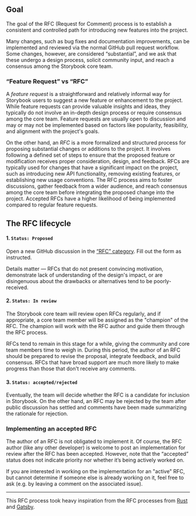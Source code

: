 ## Goal

The goal of the RFC (Request for Comment) process is to establish a consistent and controlled path for introducing new features into the project.

Many changes, such as bug fixes and documentation improvements, can be implemented and reviewed via the normal GitHub pull request workflow. Some changes, however, are considered “substantial”, and we ask that these undergo a design process, solicit community input, and reach a consensus among the Storybook core team.

### “Feature Request” vs “RFC”

A *feature request* is a straightforward and relatively informal way for Storybook users to suggest a new feature or enhancement to the project. While feature requests can provide valuable insights and ideas, they typically do not involve an in-depth design process or require consensus among the core team. Feature requests are usually open to discussion and may or may not be implemented based on factors like popularity, feasibility, and alignment with the project's goals.

On the other hand, an *RFC* is a more formalized and structured process for proposing substantial changes or additions to the project. It involves following a defined set of steps to ensure that the proposed feature or modification receives proper consideration, design, and feedback. RFCs are typically used for changes that have a significant impact on the project, such as introducing new API functionality, removing existing features, or establishing new usage conventions. The RFC process aims to foster discussions, gather feedback from a wider audience, and reach consensus among the core team before integrating the proposed change into the project. Accepted RFCs have a higher likelihood of being implemented compared to regular feature requests.

## The RFC lifecycle

#### 1. `Status: Proposed` 

Open a new GitHub discussion in the [“RFC” category](https://github.com/storybookjs/storybook/discussions/new?category=rfc). Fill out the form as instructed. 

Details matter — RFCs that do not present convincing motivation, demonstrate lack of understanding of the design's impact, or are disingenuous about the drawbacks or alternatives tend to be poorly-received.

#### 2. `Status: In review` 

The Storybook core team will review open RFCs regularly, and if appropriate, a core team member will be assigned as the "champion" of the RFC. The champion will work with the RFC author and guide them through the RFC process.

RFCs tend to remain in this stage for a while, giving the community and core team members time to weigh in. During this period, the author of an RFC should be prepared to revise the proposal, integrate feedback, and build consensus. RFCs that have broad support are much more likely to make progress than those that don't receive any comments. 

#### 3. `Status: accepted/rejected`

Eventually, the team will decide whether the RFC is a candidate for inclusion in Storybook. On the other hand, an RFC may be rejected by the team after public discussion has settled and comments have been made summarizing the rationale for rejection. 

### Implementing an accepted RFC

The author of an RFC is not obligated to implement it. Of course, the RFC author (like any other developer) is welcome to post an implementation for review after the RFC has been accepted. However, note that the “accepted” status does not indicate priority nor whether it’s being actively worked on. 

If you are interested in working on the implementation for an "active" RFC, but cannot determine if someone else is already working on it, feel free to ask (e.g. by leaving a comment on the associated issue).

-----

This RFC process took heavy inspiration from the RFC processes from [Rust](https://github.com/rust-lang/rfcs) and [Gatsby](https://www.gatsbyjs.com/contributing/rfc-process/).